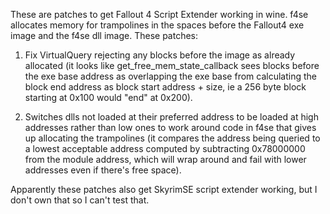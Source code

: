 These are patches to get Fallout 4 Script Extender working in wine. f4se allocates memory for trampolines in the spaces before the Fallout4 exe image and the f4se dll image. These patches: 

1) Fix VirtualQuery rejecting any blocks before the image as already allocated (it looks like get_free_mem_state_callback sees blocks before the exe base address as overlapping the exe base from calculating the block end address as block start address + size, ie a 256 byte block starting at 0x100 would "end" at 0x200).

2) Switches dlls not loaded at their preferred address to be loaded at high addresses rather than low ones to work around code in f4se that gives up allocating the trampolines (it compares the address being queried to a lowest acceptable address computed by subtracting 0x78000000 from the module address, which will wrap around and fail with lower addresses even if there's free space).

Apparently these patches also get SkyrimSE script extender working, but I don't own that so I can't test that.
